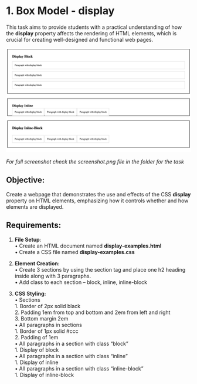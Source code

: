 # 1.	Box Model - display
This task aims to provide students with a practical understanding of how the <b>display</b> property affects the rendering of HTML elements, which is crucial for creating well-designed and functional web pages.
 
 <img src="https://github.com/Dimitar-Peev/05.HTML-CSS-May-2024/blob/master/03.CSS-Box-Model-and-Typography-Lab-Resources/01/screenshot.png">
 
<em>For full screenshot check the screenshot.png file in the folder for the task</em>
## Objective:
Create a webpage that demonstrates the use and effects of the CSS **display** property on HTML elements, emphasizing how it controls whether and how elements are displayed.

## Requirements:

1.	**File Setup**:
 <br/>•	Create an HTML document named **display-examples.html**<span/>
 <br/>•	Create a CSS file named **display-examples.css**

2.	**Element Creation:**
<br/>•	Create 3 sections by using the section tag and place one h2 heading inside along with 3 paragraphs.
<br/>•	Add class to each section – block, inline, inline-block

3.	**CSS Styling:**
<br/>•	Sections
	<br/>1.	Border of 2px solid black
	<br/>2.	Padding 1em from top and bottom and 2em from left and right
	<br/>3.	Bottom margin 2em
<br/>•	All paragraphs in sections
	<br/>1.	Border of 1px solid #ccc
	<br/>2.	Padding of 1em
<br/>•	All paragraphs in a section with class “block”
	<br/>1.	Display of block
<br/>•	All paragraphs in a section with class “inline”
	<br/>1.	Display of inline
<br/>•	All paragraphs in a section with class “inline-block”
	<br/>1.	Display of inline-block
